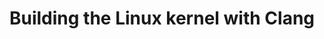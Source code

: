 ---
categories:
- bkk19
description: Linaro has been building on KernelCI to handle continuous integration
  of the Linux kernel with multiple different compilers and compiler versions. This
  is used for catching regressions upstream in the Linux kernel and LLVM code bases.
  This helps ensure that Android and ChromeOS can reliably ship LTS branches of the
  kernel built with Clang. Come learn more about building Linux kernels with Clang,
  and how Linaro is helping enable this work via KernelCI.
future_image:
  featured: 'true'
  path: /assets/images/featured-images/bkk19/BKK19-112.png
session_attendee_num: '12'
session_id: BKK19-112
session_room: Session Room 1 (Lotus 1-2)
session_slot:
  end_time: '2019-04-01 15:25:00'
  start_time: '2019-04-01 15:00:00'
session_speakers:
- speaker_bio: Nick Desaulniers is a software engineer at Google working on compiling
    the Linux Kernel with Clang (and LLVM).<br><br>Nick has previously worked on TensorFlow’s
    Accelerated Linear Algebra (XLA) JIT compiler for Tensor Processing Units (TPUs),
    and the Linux kernel for the Nexus and Pixel phones while at Google.<br><br>Nick
    also hacked on open source projects like Firefox, Firefox OS, Emscripten, and
    Rust at Mozilla.<br><br>Contributing to Open Source software and an accessible
    Internet for all are some of the things that Nick is most passionate about.
  speaker_company: ''
  speaker_image: /assets/images/speakers/bkk19/nick-desaulniers.jpg
  speaker_location: ''
  speaker_name: Nick Desaulniers
  speaker_position: Google Software Engineer
  speaker_username: ndesaulniers
- speaker_bio: ''
  speaker_company: ''
  speaker_image: /assets/images/speakers/placeholder.jpg
  speaker_location: ''
  speaker_name: Tri Vo
  speaker_position: ''
  speaker_username: trong
session_track: Linux Kernel
tag: session
tags:
- Android
- Open Source Development
- Linux Kernel
- Validation and CI
title: Building the Linux kernel with Clang
---